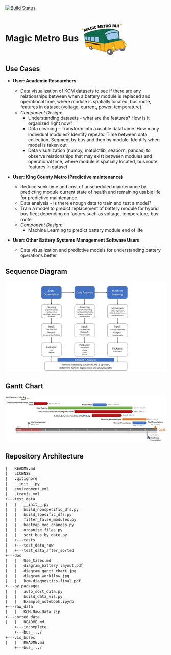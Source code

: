 [![Build Status](https://www.travis-ci.com/KCM-DIRECT/KCM-Data.svg?branch=main)](https://www.travis-ci.com/KCM-DIRECT/KCM-Data)

# Magic Metro Bus <img align="center" src=https://github.com/KCM-DIRECT/KCM-Data/blob/main/doc/logo.jpg width="142" height="100">

## Use Cases

* __User: Academic Researchers__
	* Data visualization of KCM datasets to see if there are any relationships between when a battery module is replaced and operational time, where module is spatially located, bus route, features in dataset (voltage, current, power, temperature). 
	* _Component Design:_ 
		* Understanding datasets - what are the features? How is it organized right now?
		* Data cleaning - Transform into a usable dataframe.  How many individual modules? Identify repeats. Time between data collection. Segment by bus and then by module. Identify when model is taken out
		* Data visualization (numpy, matplotlib, seaborn, pandas) to observe relationships that may exist between modules and operational time, where module is spatially located, bus route, features in dataset

* __User: King County Metro (Predictive maintenance)__
	* Reduce sunk time and cost of unscheduled maintenance by predicting module current state of health and remaining usable life for predictive maintenance 
	* Data analysis - Is there enough data to train and test a model?
	* Train a model to predict replacement of battery module for hybrid bus fleet depending on factors such as voltage, temperature, bus route
	* _Component Design:_
		* Machine Learning to predict battery module end of life

* __User: Other Battery Systems Management Software Users__
	* Data visualization and predictive models for understanding battery operations better

## Sequence Diagram

![Sequence Diagram](https://github.com/KCM-DIRECT/KCM-Data/blob/main/doc/diagram_workflow.jpg)

## Gantt Chart

![Gantt Chart](https://github.com/KCM-DIRECT/KCM-Data/blob/main/doc/diagram_ganttchart.jpg)


## Repository Architecture

```
|   README.md
|   LICENSE
|   .gitignore
|   __init__.py
|   environment.yml
|   .travis.yml
+---test_data
|   |   __init__.py
|   |   build_nonspecific_dfs.py
|   |   build_specific_dfs.py
|   |   filter_false_modules.py
|   |   heatmap_mod_changes.py
|   |   organize_files.py
|   |   sort_bus_by_date.py
|   +---tests
|   +---test_data_raw
|   +---test_data_after_sorted
+---doc
|   |   Use_Cases.md
|   |   diagram_battery layout.pdf
|   |   diagram_gantt chart.jpg
|   |   diagram_workflow.jpg
|   |   kcm-diagnostics-final.pdf
+---py_packages
|   |   auto_sort_data.py
|   |   build_data_vis.py
|   |   Example_notebook.ipynb
+---raw_data 
|   |   KCM-Raw-Data.zip
+---sorted_data
|   |   README.md
    +---incomplete
    +---bus_.../
+---vis_buses
|   |   README.md
    +---bus_.../
```


